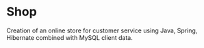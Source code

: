 # Shop

Creation of an online store for customer service using Java, Spring, Hibernate combined with MySQL client data.
